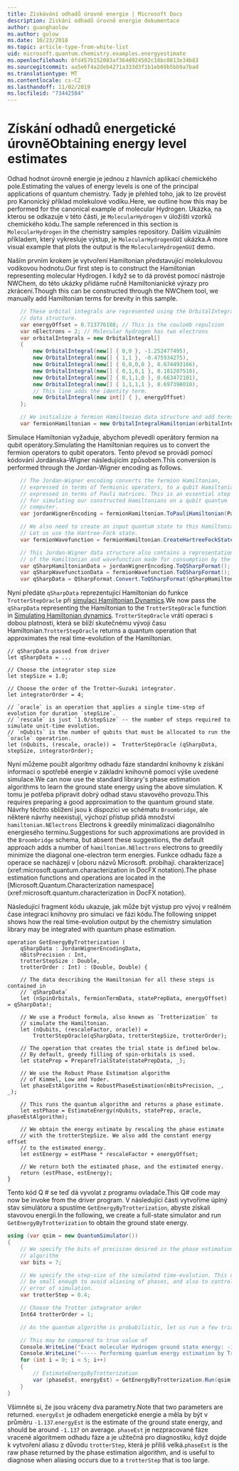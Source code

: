 ```yaml
---
title: Získávání odhadů úrovně energie | Microsoft Docs
description: Získání odhadů úrovně energie dokumentace
author: guanghaolow
ms.author: gulow
ms.date: 10/23/2018
ms.topic: article-type-from-white-list
uid: microsoft.quantum.chemistry.examples.energyestimate
ms.openlocfilehash: 0fd457b152083af364d924502c18bc0813e34b83
ms.sourcegitcommit: aa5e6f4a2deb4271a333d3f1b1eb69b5bb9a7bad
ms.translationtype: MT
ms.contentlocale: cs-CZ
ms.lasthandoff: 11/02/2019
ms.locfileid: "73442584"
---
```

# <a name="obtaining-energy-level-estimates"></a><span data-ttu-id="7cec4-103">Získání odhadů energetické úrovně</span><span class="sxs-lookup"><span data-stu-id="7cec4-103">Obtaining energy level estimates</span></span>
<span data-ttu-id="7cec4-104">Odhad hodnot úrovně energie je jednou z hlavních aplikací chemického pole.</span><span class="sxs-lookup"><span data-stu-id="7cec4-104">Estimating the values of energy levels is one of the principal applications of quantum chemistry.</span></span> <span data-ttu-id="7cec4-105">Tady je přehled toho, jak to lze provést pro Kanonický příklad molekulové vodíku.</span><span class="sxs-lookup"><span data-stu-id="7cec4-105">Here, we outline how this may be performed for the canonical example of molecular Hydrogen.</span></span> <span data-ttu-id="7cec4-106">Ukázka, na kterou se odkazuje v této části, je `MolecularHydrogen` v úložišti vzorků chemického kódu.</span><span class="sxs-lookup"><span data-stu-id="7cec4-106">The sample referenced in this section is `MolecularHydrogen` in the chemistry samples repository.</span></span> <span data-ttu-id="7cec4-107">Dalším vizuálním příkladem, který vykresluje výstup, je `MolecularHydrogenGUI` ukázka.</span><span class="sxs-lookup"><span data-stu-id="7cec4-107">A more visual example that plots the output is the `MolecularHydrogenGUI` demo.</span></span>

<span data-ttu-id="7cec4-108">Naším prvním krokem je vytvoření Hamiltonian představující molekulovou vodíkovou hodnotu.</span><span class="sxs-lookup"><span data-stu-id="7cec4-108">Our first step is to construct the Hamiltonian representing molecular Hydrogen.</span></span> <span data-ttu-id="7cec4-109">I když se to dá provést pomocí nástroje NWChem, do této ukázky přidáme ručně Hamiltonianické výrazy pro zkrácení.</span><span class="sxs-lookup"><span data-stu-id="7cec4-109">Though this can be constructed through the NWChem tool, we manually add Hamiltonian terms for brevity in this sample.</span></span>

```csharp
    // These orbital integrals are represented using the OrbitalIntegral
    // data structure.
    var energyOffset = 0.713776188; // This is the coulomb repulsion
    var nElectrons = 2; // Molecular hydrogen has two electrons
    var orbitalIntegrals = new OrbitalIntegral[]
    {
        new OrbitalIntegral(new[] { 0,0 }, -1.252477495),
        new OrbitalIntegral(new[] { 1,1 }, -0.475934275),
        new OrbitalIntegral(new[] { 0,0,0,0 }, 0.674493166),
        new OrbitalIntegral(new[] { 0,1,0,1 }, 0.181287518),
        new OrbitalIntegral(new[] { 0,1,1,0 }, 0.663472101),
        new OrbitalIntegral(new[] { 1,1,1,1 }, 0.697398010),
        // This line adds the identity term.
        new OrbitalIntegral(new int[] { }, energyOffset)
    };

    // We initialize a fermion Hamiltonian data structure and add terms to it.
    var fermionHamiltonian = new OrbitalIntegralHamiltonian(orbitalIntegrals).ToFermionHamiltonian();
```

<span data-ttu-id="7cec4-110">Simulace Hamiltonian vyžaduje, abychom převedli operátory fermion na qubit operátory.</span><span class="sxs-lookup"><span data-stu-id="7cec4-110">Simulating the Hamiltonian requires us to convert the fermion operators to qubit operators.</span></span> <span data-ttu-id="7cec4-111">Tento převod se provádí pomocí kódování Jordánska-Wigner následujícím způsobem.</span><span class="sxs-lookup"><span data-stu-id="7cec4-111">This conversion is performed through the Jordan-Wigner encoding as follows.</span></span>

```csharp
    // The Jordan-Wigner encoding converts the fermion Hamiltonian, 
    // expressed in terms of fermionic operators, to a qubit Hamiltonian,
    // expressed in terms of Pauli matrices. This is an essential step
    // for simulating our constructed Hamiltonians on a qubit quantum
    // computer.
    var jordanWignerEncoding = fermionHamiltonian.ToPauliHamiltonian(Pauli.QubitEncoding.JordanWigner);

    // We also need to create an input quantum state to this Hamiltonian.
    // Let us use the Hartree-Fock state.
    var fermionWavefunction = fermionHamiltonian.CreateHartreeFockState(nElectrons);

    // This Jordan-Wigner data structure also contains a representation 
    // of the Hamiltonian and wavefunction made for consumption by the Q# operations.
    var qSharpHamiltonianData = jordanWignerEncoding.ToQSharpFormat();
    var qSharpWavefunctionData = fermionWavefunction.ToQSharpFormat();
    var qSharpData = QSharpFormat.Convert.ToQSharpFormat(qSharpHamiltonianData, qSharpWavefunctionData);
```

<span data-ttu-id="7cec4-112">Nyní předáte `qSharpData` reprezentující Hamiltonian do funkce `TrotterStepOracle` při [simulaci Hamiltonian Dynamics](xref:microsoft.quantum.libraries.standard.algorithms).</span><span class="sxs-lookup"><span data-stu-id="7cec4-112">We now pass the `qSharpData` representing the Hamiltonian to the `TrotterStepOracle` function in [Simulating Hamiltonian dynamics](xref:microsoft.quantum.libraries.standard.algorithms).</span></span> <span data-ttu-id="7cec4-113">`TrotterStepOracle` vrátí operaci s dobou platnosti, která se blíží skutečnému vývoji času Hamiltonian.</span><span class="sxs-lookup"><span data-stu-id="7cec4-113">`TrotterStepOracle` returns a quantum operation that approximates the real time-evolution of the Hamiltonian.</span></span>

```qsharp
// qSharpData passed from driver
let qSharpData = ... 

// Choose the integrator step size
let stepSize = 1.0;

// Choose the order of the Trotter—Suzuki integrator.
let integratorOrder = 4;

// `oracle` is an operation that applies a single time-step of evolution for duration `stepSize`.
// `rescale` is just `1.0/stepSize` -- the number of steps required to simulate unit-time evolution.
// `nQubits` is the number of qubits that must be allocated to run the `oracle` operatrion.
let (nQubits, (rescale, oracle)) =  TrotterStepOracle (qSharpData, stepSize, integratorOrder);
```

<span data-ttu-id="7cec4-114">Nyní můžeme použít algoritmy odhadu fáze standardní knihovny k získání informací o spotřebě energie v základní knihovně pomocí výše uvedené simulace.</span><span class="sxs-lookup"><span data-stu-id="7cec4-114">We can now use the standard library's phase estimation algorithms to learn the ground state energy using the above simulation.</span></span> <span data-ttu-id="7cec4-115">K tomu je potřeba připravit dobrý odhad stavu stavového provozu.</span><span class="sxs-lookup"><span data-stu-id="7cec4-115">This requires preparing a good approximation to the quantum ground state.</span></span> <span data-ttu-id="7cec4-116">Návrhy těchto sblížení jsou k dispozici ve schématu `Broombridge`, ale některé návrhy neexistují, výchozí přístup přidá množství `hamiltonian.NElectrons` Electrons k greedily minimalizaci diagonálního energiesého termínu.</span><span class="sxs-lookup"><span data-stu-id="7cec4-116">Suggestions for such approximations are provided in the `Broombridge` schema, but absent these suggestions, the default approach adds a number of `hamiltonian.NElectrons` electrons to  greedily minimize the diagonal one-electron term energies.</span></span> <span data-ttu-id="7cec4-117">Funkce odhadu fáze a operace se nacházejí v [oboru názvů Microsoft. probíhají. charakterizace](xref:microsoft.quantum.characterization in DocFX notation).</span><span class="sxs-lookup"><span data-stu-id="7cec4-117">The phase estimation functions and operations are located in the [Microsoft.Quantum.Characterization namespace](xref:microsoft.quantum.characterization in DocFX notation).</span></span>

<span data-ttu-id="7cec4-118">Následující fragment kódu ukazuje, jak může být výstup pro vývoj v reálném čase integrací knihovny pro simulaci ve fázi kódu.</span><span class="sxs-lookup"><span data-stu-id="7cec4-118">The following snippet shows how the real time-evolution output by the chemistry simulation library may be integrated with quantum phase estimation.</span></span>

```qsharp
operation GetEnergyByTrotterization (
    qSharpData : JordanWignerEncodingData, 
    nBitsPrecision : Int, 
    trotterStepSize : Double, 
    trotterOrder : Int) : (Double, Double) {
    
    // The data describing the Hamiltonian for all these steps is contained in
    // `qSharpData`
    let (nSpinOrbitals, fermionTermData, statePrepData, energyOffset) = qSharpData!;
    
    // We use a Product formula, also known as `Trotterization` to
    // simulate the Hamiltonian.
    let (nQubits, (rescaleFactor, oracle)) = 
        TrotterStepOracle(qSharpData, trotterStepSize, trotterOrder);
    
    // The operation that creates the trial state is defined below.
    // By default, greedy filling of spin-orbitals is used.
    let statePrep = PrepareTrialState(statePrepData, _);
    
    // We use the Robust Phase Estimation algorithm
    // of Kimmel, Low and Yoder.
    let phaseEstAlgorithm = RobustPhaseEstimation(nBitsPrecision, _, _);
    
    // This runs the quantum algorithm and returns a phase estimate.
    let estPhase = EstimateEnergy(nQubits, statePrep, oracle, phaseEstAlgorithm);
    
    // We obtain the energy estimate by rescaling the phase estimate
    // with the trotterStepSize. We also add the constant energy offset
    // to the estimated energy.
    let estEnergy = estPhase * rescaleFactor + energyOffset;
    
    // We return both the estimated phase, and the estimated energy.
    return (estPhase, estEnergy);
}
```

<span data-ttu-id="7cec4-119">Tento kód Q # se teď dá vyvolat z programu ovladače.</span><span class="sxs-lookup"><span data-stu-id="7cec4-119">This Q# code may now be invoke from the driver program.</span></span> <span data-ttu-id="7cec4-120">V následující části vytvoříme úplný stav simulátoru a spustíme `GetEnergyByTrotterization`, abyste získali stavovou energii.</span><span class="sxs-lookup"><span data-stu-id="7cec4-120">In the following, we create a full-state simulator and run `GetEnergyByTrotterization` to obtain the ground state energy.</span></span>

```csharp
using (var qsim = new QuantumSimulator())
{
    // We specify the bits of precision desired in the phase estimation 
    // algorithm
    var bits = 7;

    // We specify the step-size of the simulated time-evolution. This needs to
    // be small enough to avoid aliasing of phases, and also to control the
    // error of simulation.
    var trotterStep = 0.4;

    // Choose the Trotter integrator order
    Int64 trotterOrder = 1;

    // As the quantum algorithm is probabilistic, let us run a few trials.

    // This may be compared to true value of
    Console.WriteLine("Exact molecular Hydrogen ground state energy: -1.137260278.\n");
    Console.WriteLine("----- Performing quantum energy estimation by Trotter simulation algorithm");
    for (int i = 0; i < 5; i++)
    {
        // EstimateEnergyByTrotterization
        var (phaseEst, energyEst) = GetEnergyByTrotterization.Run(qsim, qSharpData, bits, trotterStep, trotterOrder).Result;
    }
}
```

<span data-ttu-id="7cec4-121">Všimněte si, že jsou vráceny dva parametry.</span><span class="sxs-lookup"><span data-stu-id="7cec4-121">Note that two parameters are returned.</span></span> <span data-ttu-id="7cec4-122">`energyEst` je odhadem energetické energie a měla by být v průměru `-1.137`.</span><span class="sxs-lookup"><span data-stu-id="7cec4-122">`energyEst` is the estimate of the ground state energy, and should be around `-1.137` on average.</span></span> <span data-ttu-id="7cec4-123">`phaseEst` je nezpracované fáze vracené algoritmem odhadu fáze a je užitečná pro diagnostiku, když dojde k vytvoření aliasu z důvodu `trotterStep`, která je příliš velká.</span><span class="sxs-lookup"><span data-stu-id="7cec4-123">`phaseEst` is the raw phase returned by the phase estimation algorithm, and is useful to diagnose when aliasing occurs due to a `trotterStep` that is too large.</span></span>
